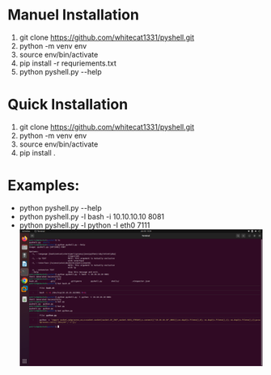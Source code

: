 # Manuel Installation
1. git clone https://github.com/whitecat1331/pyshell.git
2. python -m venv env
3. source env/bin/activate
4. pip install -r requriements.txt
5. python pyshell.py --help
# Quick Installation
1. git clone https://github.com/whitecat1331/pyshell.git
2. python -m venv env
3. source env/bin/activate
4. pip install .
# Examples:
- python pyshell.py --help
- python pyshell.py -l bash -i 10.10.10.10 8081
- python pyshell.py -l python -I eth0 7111
![pyshell examples](./pyshell.png)
